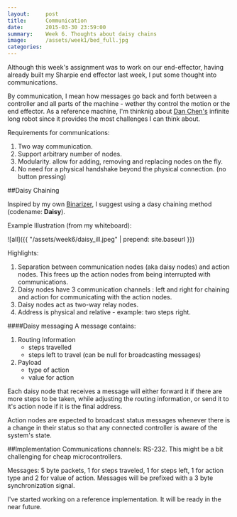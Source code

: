 ```yaml
---
layout:     post
title:      Communication
date:       2015-03-30 23:59:00
summary:    Week 6. Thoughts about daisy chains
image: 	    /assets/week1/bed_full.jpg
categories: 
---
```


Although this week's assignment was to work on our end-effector, having already built my Sharpie end effector last week, I put some thought into communications. 

By communication, I mean how messages go back and forth between a controller and all parts of the machine - wether thy control the motion or the end effector. As a reference machine, I'm thinknig about [Dan Chen's](http://fab.cba.mit.edu/classes/865.15/people/dan.chen/index.html) infinite long robot since it provides the most challenges I can think about. 

Requirements for communications:

1. Two way communication.
2. Support arbitrary number of nodes.
3. Modularity. allow for adding, removing and replacing nodes on the fly. 
4. No need for a physical handshake beyond the physical connection. (no button pressing)

##Daisy Chaining 

Inspired by my own [Binarizer](http://fab.cba.mit.edu/classes/863.14/people/tomer_weller/2014/11/25/week12-electronics-networking/), I suggest using a dasy chaining method (codename: **Daisy**). 

Example Illustration (from my whiteboard):

![all]({{ "/assets/week6/daisy_ill.jpeg" | prepend: site.baseurl }})

Highlights:

1. Separation between communication nodes (aka daisy nodes) and action nodes. This frees up the action nodes from being interrupted with communications.
2. Daisy nodes have 3 communication channels : left and right for chaining and  action for communicating with the action nodes.
3. Daisy nodes act as two-way relay nodes. 
4. Address is physical and relative - example: two steps right.

####Daisy messaging
A message contains:

1. Routing Information
	* steps travelled
	* steps left to travel (can be null for broadcasting messages) 
2. Payload
	* type of action
	* value for action

Each daisy node that receives a message will either forward it if there are more steps to be taken, while adjusting the routing information, or send it to it's action node if it is the final address.

Action nodes are expected to broadcast status messages whenever there is a change in their status so that any connected controller is aware of the system's state. 

##Implementation
Communications channels: RS-232. This might be a bit challenging for cheap microcontrollers.

Messages: 5 byte packets, 1 for steps traveled, 1 for steps left, 1 for action type and 2 for value of action. Messages will be prefixed with a 3 byte synchronization signal.

I've started working on a reference implementation. It will be ready in the near future. 
